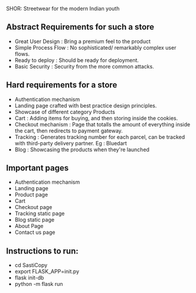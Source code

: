 SHOR: Streetwear for the modern Indian youth

## Abstract Requirements for such a store

- Great User Design : Bring a premium feel to the product
- Simple Process Flow : No sophisticated/ remarkably complex user flows.
- Ready to deploy : Should be ready for deployment.
- Basic Security :  Security from the more common attacks.

## Hard requirements for a store

- Authentication mechanism
- Landing page crafted with best practice design principles.
- Showcase of different category Products
- Cart : Adding items for buying, and then storing inside the cookies.
- Checkout mechanism : Page that totalls the amount of everything inside the cart, then redirects to payment gateway.
- Tracking : Generates tracking number for each parcel, can be tracked with third-party delivery partner. Eg : Bluedart
- Blog : Showcasing the products when they're launched

## Important pages 
- Authentication mechanism
- Landing page
- Product page
- Cart
- Checkout page
- Tracking static page
- Blog static page
- About Page
- Contact us page

## Instructions to run:
- cd SastiCopy
- export FLASK_APP=<double underscore>init<double underscore>.py
- flask init-db
- python -m flask run
